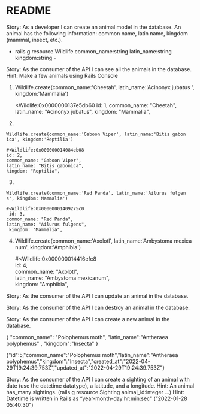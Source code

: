 # README

Story: As a developer I can create an animal model in the database. An animal has the following information: common name, latin name, kingdom (mammal, insect, etc.).

   - rails g resource Wildlife common_name:string latin_name:string kingdom:string -


Story: As the consumer of the API I can see all the animals in the database.
Hint: Make a few animals using Rails Console

1.
     Wildlife.create(common_name:'Cheetah', latin_name:'Acinonyx jubatus
    ', kingdom:'Mammalia')

    <Wildlife:0x0000000137e5db60
     id: 1,
    common_name: "Cheetah",
    latin_name: "Acinonyx jubatus",
    kingdom: "Mammalia",

 2.    

    Wildlife.create(common_name:'Gaboon Viper', latin_name:'Bitis gabon
    ica', kingdom:'Reptilia')

    #<Wildlife:0x000000014084eb08                                   
    id: 2,                                                         
    common_name: "Gaboon Viper",                                   
    latin_name: "Bitis gabonica",                                  
    kingdom: "Reptilia",    

 3.

    Wildlife.create(common_name:'Red Panda', latin_name:'Ailurus fulgen
    s', kingdom:'Mammalia')  

    #<Wildlife:0x00000001409275c0                                   
     id: 3,                                                         
    common_name: "Red Panda",                                      
    latin_name: "Ailurus fulgens",                                 
     kingdom: "Mammalia", 

 4.
     Wildlife.create(common_name:'Axolotl', latin_name:'Ambystoma mexica
    num', kingdom:'Amphibia') 

    #<Wildlife:0x000000014416efc8                                   
    id: 4,                                                         
    common_name: "Axolotl",                                        
    latin_name: "Ambystoma mexicanum",                             
    kingdom: "Amphibia",  





Story: As the consumer of the API I can update an animal in the database.



Story: As the consumer of the API I can destroy an animal in the database.

Story: As the consumer of the API I can create a new animal in the database.

{ 
    "common_name": "Polophemus moth",
    "latin_name":"Antheraea polyphemus" ,
    "kingdom":"Insecta"
}

{"id":5,"common_name":"Polophemus moth","latin_name":"Antheraea polyphemus","kingdom":"Insecta","created_at":"2022-04-29T19:24:39.753Z","updated_at":"2022-04-29T19:24:39.753Z"}

Story: As the consumer of the API I can create a sighting of an animal with date (use the datetime datatype), a latitude, and a longitude.
Hint: An animal has_many sightings. (rails g resource Sighting animal_id:integer ...)
Hint: Datetime is written in Rails as “year-month-day hr:min:sec" (“2022-01-28 05:40:30")
